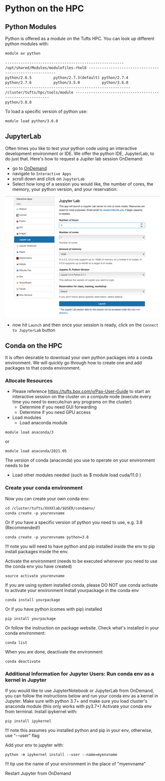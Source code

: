 # Python on the HPC

## Python Modules

Python is offered as a module on the Tufts HPC. You can look up different python modules with:

```bash
module av python
```

```
------------------------------------------------------ /opt/shared/Modules/modulefiles-rhel6 -------------------------------------------------------
python/2.6.5          python/2.7.3(default) python/2.7.4          python/2.7.6          python/3.5.0          python/3.6.0
--------------------------------------------------------- /cluster/tufts/hpc/tools/module ----------------------------------------------------------
python/3.8.8
```

To load a specific version of python use:

```bash
module load python/3.6.0
```
## JupyterLab

Often times you like to test your python code using an interactive development environment or IDE. We offer the python IDE, JupyterLab, to do just that. Here's how to request a Jupiter lab session OnDemand:

- go to [OnDemand](https://ondemand.pax.tufts.edu)
- navigate to `Interactive Apps`
- scroll down and click on `JupyterLab`
- Select how long of a session you would like, the number of cores, the memory, your python version, and your reservation:

![](images/jupyter-lab.png)

- now hit `Launch` and then once your session is ready, click on the `Connect to JupyterLab` button


## Conda on the HPC

It is often desirable to download your own python packages into a conda environment. We will quickly go through how to create one and add packages to that conda environment.

### Allocate Resources

- Please reference https://tufts.box.com/v/Pax-User-Guide to start an interactive session on the cluster on a compute node (execute every time you need to execute/run any programs on the cluster)
     - Determine if you need GUI forwarding
     - Determine if you need GPU access 
- Load modules
    - Load anaconda module

```
module load anaconda/3
```

or

```
module load anaconda/2021.05
```

The version of conda (anaconda) you use to operate on your environment needs to be

- Load other modules needed (such as $ module load cuda/11.0 )

### Create your conda environment

Now you can create your own conda env:

```
cd /cluster/tufts/XXXXlab/$USER/condaenv/
conda create -p yourenvname
```

Or if you have a specific version of python you need to use, e.g. 3.8 (Recommended!)

```
conda create -p yourenvname python=3.8 
```

!!! note 
    you will need to have python and pip installed inside the env to pip install packages inside the env.

Activate the environment (needs to be executed whenever you need to use the conda env you have created)

```
source activate yourenvname
```

If you are using system installed conda, please DO NOT use conda activate to activate your environment Install yourpackage in the conda env

```
conda install yourpackage
```

Or if you have python (comes with pip) installed

```
pip install yourpackage
```

Or follow the instruction on package website. Check what's installed in your conda environment:

```
conda list
```

When you are done, deactivate the environment

```
conda deactivate
```
### Additional Information for Jupyter Users: Run conda env as a kernel in Jupyter

If you would like to use JupyterNotebook or JupyterLab from OnDemand, you can follow the instructions below and run your conda env as a kernel in Jupyter.
Make sure with python 3.7+ and make sure you load cluster's anaconda module (this only works with py3.7+)
Activate your conda env from terminal. Install ipykernel with:

```
pip install ipykernel 
```
!!! note
    this assumes you installed python and pip in your env, otherwise, use "--user" flag
    
Add your env to jupyter with:

```
python -m ipykernel install --user --name=myenvname 
```

!!! tip
    use the name of your environment in the place of "myenvname"
    
Restart Jupyter from OnDemand 
 
